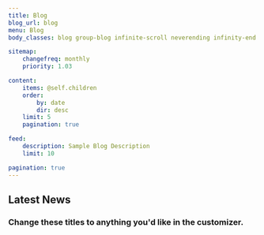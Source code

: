 ```yaml
---
title: Blog
blog_url: blog
menu: Blog
body_classes: blog group-blog infinite-scroll neverending infinity-end

sitemap:
    changefreq: monthly
    priority: 1.03

content:
    items: @self.children
    order:
        by: date
        dir: desc
    limit: 5
    pagination: true

feed:
    description: Sample Blog Description
    limit: 10

pagination: true
---
```

## Latest News
### Change these titles to anything you'd like in the customizer.
